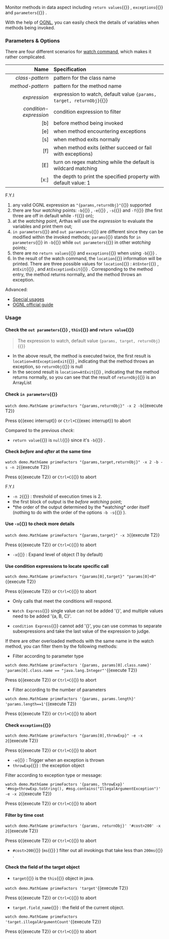 Monitor methods in data aspect including `return values`{{}} , `exceptions`{{}} and `parameters`{{}} .

With the help of [OGNL](https://commons.apache.org/proper/commons-ognl/index.html), you can easily check the details of variables when methods being invoked.

### Parameters & Options

There are four different scenarios for [watch command](https://arthas.aliyun.com/en/doc/watch.html), which makes it rather complicated.

|                   Name | Specification                                                        |
| ---------------------: | :------------------------------------------------------------------- |
|        _class-pattern_ | pattern for the class name                                           |
|       _method-pattern_ | pattern for the method name                                          |
|           _expression_ | expression to watch, default value `{params, target, returnObj}`{{}} |
| _condition-expression_ | condition expression to filter                                       |
|                    [b] | before method being invoked                                          |
|                    [e] | when method encountering exceptions                                  |
|                    [s] | when method exits normally                                           |
|                    [f] | when method exits (either succeed or fail with exceptions)           |
|                    [E] | turn on regex matching while the default is wildcard matching        |
|                   [x:] | the depth to print the specified property with default value: 1      |

F.Y.I

1. any valid OGNL expression as `"{params,returnObj}"`{{}} supported
2. there are four _watching_ points: `-b`{{}} , `-e`{{}} , `-s`{{}} and `-f`{{}} (the first three are off in default while `-f`{{}} on);
3. at the _watching_ point, Arthas will use the _expression_ to evaluate the variables and print them out;
4. `in parameters`{{}} and `out parameters`{{}} are different since they can be modified within the invoked methods; `params`{{}} stands for `in parameters`{{}} in `-b`{{}} while `out parameters`{{}} in other _watching_ points;
5. there are no `return values`{{}} and `exceptions`{{}} when using `-b`{{}} .
6. In the result of the watch command, the `location`{{}} information will be printed. There are three possible values for `location`{{}} : `AtEnter`{{}} , `AtExit`{{}} , and `AtExceptionExit`{{}} . Corresponding to the method entry, the method returns normally, and the method throws an exception.

Advanced:

- [Special usages](https://github.com/alibaba/arthas/issues/71)
- [OGNL official guide](https://commons.apache.org/proper/commons-ognl/language-guide.html)

### Usage

#### Check the `out parameters`{{}} , `this`{{}} and `return value`{{}}

> The expression to watch, default value `{params, target, returnObj}`{{}}

- In the above result, the method is executed twice, the first result is `location=AtExceptionExit`{{}} , indicating that the method throws an exception, so `returnObj`{{}} is null
- In the second result is `location=AtExit`{{}} , indicating that the method returns normally, so you can see that the result of `returnObj`{{}} is an ArrayList

#### Check `in parameters`{{}}

`watch demo.MathGame primeFactors "{params,returnObj}" -x 2 -b`{{execute T2}}

Press `Q`{{exec interrupt}} or `Ctrl+C`{{exec interrupt}} to abort

Compared to the previous _check_:

- `return value`{{}} is `null`{{}} since it's `-b`{{}} .

#### Check _before_ and _after_ at the same time

`watch demo.MathGame primeFactors "{params,target,returnObj}" -x 2 -b -s -n 2`{{execute T2}}

Press `Q`{{execute T2}} or `Ctrl+C`{{}} to abort

F.Y.I

- `-n 2`{{}} : threshold of execution times is 2.
- the first block of output is the _before watching_ point;
- *the order of the output determined by the *watching\* order itself (nothing to do with the order of the options `-b -s`{{}} ).

#### Use `-x`{{}} to check more details

`watch demo.MathGame primeFactors "{params,target}" -x 3`{{execute T2}}

Press `Q`{{execute T2}} or `Ctrl+C`{{}} to abort

- `-x`{{}} : Expand level of object (1 by default)

#### Use condition expressions to locate specific call

`watch demo.MathGame primeFactors "{params[0],target}" "params[0]<0"`{{execute T2}}

Press `Q`{{execute T2}} or `Ctrl+C`{{}} to abort

- Only calls that meet the conditions will respond.

- `Watch Express`{{}} single value can not be added '{}', and multiple values need to be added '{a, B, C}'.

- `condition Express`{{}} cannot add '{}', you can use commas to separate subexpressions and take the last value of the expression to judge.

If there are other overloaded methods with the same name in the watch method, you can filter them by the following methods:

- Filter according to parameter type

`watch demo.MathGame primeFactors '{params, params[0].class.name}' 'params[0].class.name == "java.lang.Integer"'`{{execute T2}}

Press `Q`{{execute T2}} or `Ctrl+C`{{}} to abort

- Filter according to the number of parameters

`watch demo.MathGame primeFactors '{params, params.length}' 'params.length==1'`{{execute T2}}

Press `Q`{{execute T2}} or `Ctrl+C`{{}} to abort

#### Check `exceptions`{{}}

`watch demo.MathGame primeFactors "{params[0],throwExp}" -e -x 2`{{execute T2}}

Press `Q`{{execute T2}} or `Ctrl+C`{{}} to abort

- `-e`{{}} : Trigger when an exception is thrown
- `throwExp`{{}} : the exception object

Filter according to exception type or message:

`watch demo.MathGame primeFactors '{params, throwExp}' '#msg=throwExp.toString(), #msg.contains("IllegalArgumentException")' -e -x 2`{{execute T2}}

Press `Q`{{execute T2}} or `Ctrl+C`{{}} to abort

#### Filter by time cost

`watch demo.MathGame primeFactors '{params, returnObj}' '#cost>200' -x 2`{{execute T2}}

Press `Q`{{execute T2}} or `Ctrl+C`{{}} to abort

- `#cost>200`{{}} (`ms`{{}} ) filter out all invokings that take less than `200ms`{{}} .

#### Check the field of the target object

- `target`{{}} is the `this`{{}} object in java.

`watch demo.MathGame primeFactors 'target'`{{execute T2}}

Press `Q`{{execute T2}} or `Ctrl+C`{{}} to abort

- `target.field_name`{{}} : the field of the current object.

`watch demo.MathGame primeFactors 'target.illegalArgumentCount'`{{execute T2}}

Press `Q`{{execute T2}} or `Ctrl+C`{{}} to abort
